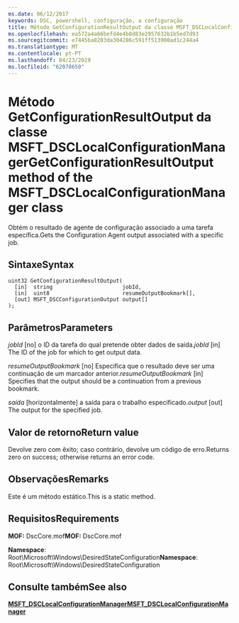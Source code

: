 ```yaml
---
ms.date: 06/12/2017
keywords: DSC, powershell, configuração, a configuração
title: Método GetConfigurationResultOutput da classe MSFT_DSCLocalConfigurationManager
ms.openlocfilehash: ea572a4a66befd4e4b8d83e2957632b1b5ed7d93
ms.sourcegitcommit: e7445ba8203da304286c591ff513900ad1c244a4
ms.translationtype: MT
ms.contentlocale: pt-PT
ms.lasthandoff: 04/23/2019
ms.locfileid: "62078650"
---
```

# <a name="getconfigurationresultoutput-method-of-the-msftdsclocalconfigurationmanager-class"></a><span data-ttu-id="7a3e2-103">Método GetConfigurationResultOutput da classe MSFT_DSCLocalConfigurationManager</span><span class="sxs-lookup"><span data-stu-id="7a3e2-103">GetConfigurationResultOutput method of the MSFT_DSCLocalConfigurationManager class</span></span>

<span data-ttu-id="7a3e2-104">Obtém o resultado de agente de configuração associado a uma tarefa específica.</span><span class="sxs-lookup"><span data-stu-id="7a3e2-104">Gets the Configuration Agent output associated with a specific job.</span></span>

## <a name="syntax"></a><span data-ttu-id="7a3e2-105">Sintaxe</span><span class="sxs-lookup"><span data-stu-id="7a3e2-105">Syntax</span></span>

```mof
uint32 GetConfigurationResultOutput(
  [in]  string                      jobId,
  [in]  uint8                       resumeOutputBookmark[],
  [out] MSFT_DSCConfigurationOutput output[]
);
```

## <a name="parameters"></a><span data-ttu-id="7a3e2-106">Parâmetros</span><span class="sxs-lookup"><span data-stu-id="7a3e2-106">Parameters</span></span>

<span data-ttu-id="7a3e2-107">*jobId* \[no\] o ID da tarefa do qual pretende obter dados de saída.</span><span class="sxs-lookup"><span data-stu-id="7a3e2-107">*jobId* \[in\] The ID of the job for which to get output data.</span></span>

<span data-ttu-id="7a3e2-108">*resumeOutputBookmark* \[no\] Especifica que o resultado deve ser uma continuação de um marcador anterior.</span><span class="sxs-lookup"><span data-stu-id="7a3e2-108">*resumeOutputBookmark* \[in\] Specifies that the output should be a continuation from a previous bookmark.</span></span>

<span data-ttu-id="7a3e2-109">*saída* \[horizontalmente\] a saída para o trabalho especificado.</span><span class="sxs-lookup"><span data-stu-id="7a3e2-109">*output* \[out\] The output for the specified job.</span></span>

## <a name="return-value"></a><span data-ttu-id="7a3e2-110">Valor de retorno</span><span class="sxs-lookup"><span data-stu-id="7a3e2-110">Return value</span></span>

<span data-ttu-id="7a3e2-111">Devolve zero com êxito; caso contrário, devolve um código de erro.</span><span class="sxs-lookup"><span data-stu-id="7a3e2-111">Returns zero on success; otherwise returns an error code.</span></span>

## <a name="remarks"></a><span data-ttu-id="7a3e2-112">Observações</span><span class="sxs-lookup"><span data-stu-id="7a3e2-112">Remarks</span></span>

<span data-ttu-id="7a3e2-113">Este é um método estático.</span><span class="sxs-lookup"><span data-stu-id="7a3e2-113">This is a static method.</span></span>

## <a name="requirements"></a><span data-ttu-id="7a3e2-114">Requisitos</span><span class="sxs-lookup"><span data-stu-id="7a3e2-114">Requirements</span></span>

<span data-ttu-id="7a3e2-115">**MOF:** DscCore.mof</span><span class="sxs-lookup"><span data-stu-id="7a3e2-115">**MOF:** DscCore.mof</span></span>

<span data-ttu-id="7a3e2-116">**Namespace**: Root\Microsoft\Windows\DesiredStateConfiguration</span><span class="sxs-lookup"><span data-stu-id="7a3e2-116">**Namespace**: Root\Microsoft\Windows\DesiredStateConfiguration</span></span>

## <a name="see-also"></a><span data-ttu-id="7a3e2-117">Consulte também</span><span class="sxs-lookup"><span data-stu-id="7a3e2-117">See also</span></span>

[<span data-ttu-id="7a3e2-118">**MSFT_DSCLocalConfigurationManager**</span><span class="sxs-lookup"><span data-stu-id="7a3e2-118">**MSFT_DSCLocalConfigurationManager**</span></span>](msft-dsclocalconfigurationmanager.md)